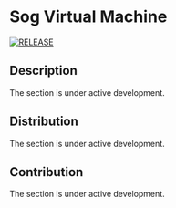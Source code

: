 # Sog Virtual Machine

[![RELEASE](https://img.shields.io/github/v/release/Sogeor/sogm?style=for-the-badge)](https://github.com/Sogeor/sogm/releases/latest)

## Description

The section is under active development.

## Distribution

The section is under active development.

## Contribution

The section is under active development.
